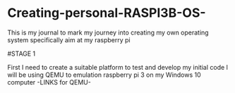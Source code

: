 # Creating-personal-RASPI3B-OS-
This is my journal to mark my journey into creating my own operating system specifically aim at my raspberry pi

#STAGE 1

First I need to create a suitable platform to test and develop my initial code
I will be using QEMU to emulation raspberry pi 3 on my Windows 10 computer 
-LINKS for QEMU-

